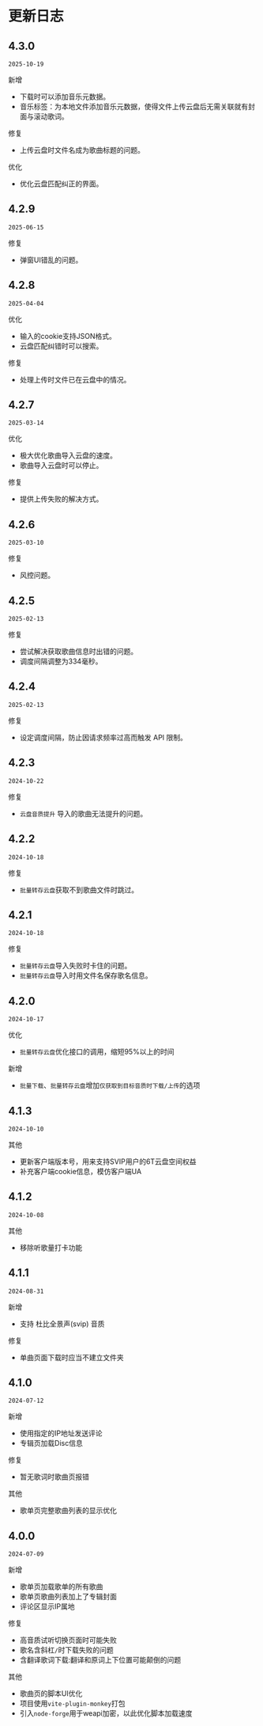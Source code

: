 <!-- spell-checker: disable -->
# 更新日志

## 4.3.0
`2025-10-19`

新增
- 下载时可以添加音乐元数据。
- 音乐标签：为本地文件添加音乐元数据，使得文件上传云盘后无需关联就有封面与滚动歌词。 

修复
- 上传云盘时文件名成为歌曲标题的问题。

优化
- 优化云盘匹配纠正的界面。

## 4.2.9
`2025-06-15`

修复
- 弹窗UI错乱的问题。
  
## 4.2.8
`2025-04-04`

优化
- 输入的cookie支持JSON格式。
- 云盘匹配纠错时可以搜索。

修复
- 处理上传时文件已在云盘中的情况。

## 4.2.7
`2025-03-14`

优化
- 极大优化歌曲导入云盘的速度。
- 歌曲导入云盘时可以停止。
  
修复
- 提供上传失败的解决方式。
  
## 4.2.6
`2025-03-10`

修复
- 风控问题。
  
## 4.2.5
`2025-02-13`

修复
- 尝试解决获取歌曲信息时出错的问题。
- 调度间隔调整为334毫秒。

## 4.2.4
`2025-02-13`

修复
- 设定调度间隔，防止因请求频率过高而触发 API 限制。

## 4.2.3
`2024-10-22`

修复
- `云盘音质提升` 导入的歌曲无法提升的问题。

## 4.2.2
`2024-10-18`

修复
- `批量转存云盘`获取不到歌曲文件时跳过。

## 4.2.1
`2024-10-18`

修复
- `批量转存云盘`导入失败时卡住的问题。
- `批量转存云盘`导入时用文件名保存歌名信息。


## 4.2.0
`2024-10-17`

优化
- `批量转存云盘`优化接口的调用，缩短95%以上的时间

新增
- `批量下载`、`批量转存云盘`增加`仅获取到目标音质时下载/上传`的选项

## 4.1.3
`2024-10-10`

其他
- 更新客户端版本号，用来支持SVIP用户的6T云盘空间权益
- 补充客户端cookie信息，模仿客户端UA

## 4.1.2
`2024-10-08`

其他
- 移除听歌量打卡功能

## 4.1.1
`2024-08-31`

新增
- 支持 杜比全景声(svip) 音质

修复
- 单曲页面下载时应当不建立文件夹

## 4.1.0
`2024-07-12`

新增
- 使用指定的IP地址发送评论
- 专辑页加载Disc信息

修复
- 暂无歌词时歌曲页报错

其他
- 歌单页完整歌曲列表的显示优化

## 4.0.0
`2024-07-09`

新增
- 歌单页加载歌单的所有歌曲
- 歌单页歌曲列表加上了专辑封面
- 评论区显示IP属地

修复
- 高音质试听切换页面时可能失败
- 歌名含斜杠`/`时下载失败的问题
- 含翻译歌词下载:翻译和原词上下位置可能颠倒的问题

其他
- 歌曲页的脚本UI优化
- 项目使用`vite-plugin-monkey`打包
- 引入`node-forge`用于weapi加密，以此优化脚本加载速度
